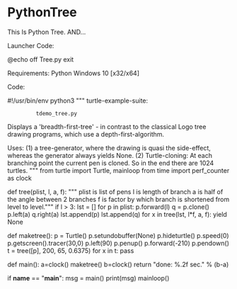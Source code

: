 # PythonTree
This Is Python Tree.
AND...

Launcher Code:

@echo off
Tree.py
exit


Requirements: 
Python
Windows 10 [x32/x64]

Code:

#!/usr/bin/env python3
"""      turtle-example-suite:

             tdemo_tree.py

Displays a 'breadth-first-tree' - in contrast
to the classical Logo tree drawing programs,
which use a depth-first-algorithm.

Uses:
(1) a tree-generator, where the drawing is
quasi the side-effect, whereas the generator
always yields None.
(2) Turtle-cloning: At each branching point
the current pen is cloned. So in the end
there are 1024 turtles.
"""
from turtle import Turtle, mainloop
from time import perf_counter as clock

def tree(plist, l, a, f):
    """ plist is list of pens
    l is length of branch
    a is half of the angle between 2 branches
    f is factor by which branch is shortened
    from level to level."""
    if l > 3:
        lst = []
        for p in plist:
            p.forward(l)
            q = p.clone()
            p.left(a)
            q.right(a)
            lst.append(p)
            lst.append(q)
        for x in tree(lst, l*f, a, f):
            yield None

def maketree():
    p = Turtle()
    p.setundobuffer(None)
    p.hideturtle()
    p.speed(0)
    p.getscreen().tracer(30,0)
    p.left(90)
    p.penup()
    p.forward(-210)
    p.pendown()
    t = tree([p], 200, 65, 0.6375)
    for x in t:
        pass

def main():
    a=clock()
    maketree()
    b=clock()
    return "done: %.2f sec." % (b-a)

if __name__ == "__main__":
    msg = main()
    print(msg)
    mainloop()




